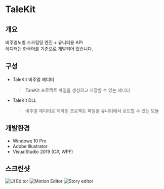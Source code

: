 # TaleKit
## 개요
비주얼노벨 스크립팅 엔진 + 유니티용 API  
에디터는 한국어를 기준으로 개발되어 있습니다.

## 구성
- TaleKit 비주얼 에디터 
  >TaleKit 프로젝트 파일을 생성하고 저장할 수 있는 에디터
- TaleKit DLL
  >비주얼 에디터로 제작된 프로젝트 파일을 유니티에서 로드할 수 있는 모듈
 
## 개발환경
- Windows 10 Pro
- Adobe Illustrator
- VisualStudio 2019 (C#, WPF)
 
## 스크린샷
![UI Editor](https://i.imgur.com/R99ToBS.png)
![Motion Editor](https://i.imgur.com/EfGSD8N.png)
![Story editor](https://i.imgur.com/fipv3hv.png)

